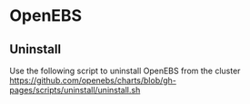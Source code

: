 # OpenEBS

## Uninstall

Use the following script to uninstall OpenEBS from the cluster https://github.com/openebs/charts/blob/gh-pages/scripts/uninstall/uninstall.sh
